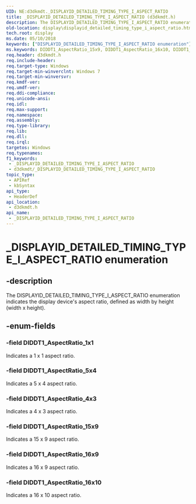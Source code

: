 ```yaml
---
UID: NE:d3dkmdt._DISPLAYID_DETAILED_TIMING_TYPE_I_ASPECT_RATIO
title: _DISPLAYID_DETAILED_TIMING_TYPE_I_ASPECT_RATIO (d3dkmdt.h)
description: The DISPLAYID_DETAILED_TIMING_TYPE_I_ASPECT_RATIO enumeration indicates the display device's aspect ratio, defined as width by height (width x height).
old-location: display\displayid_detailed_timing_type_i_aspect_ratio.htm
tech.root: display
ms.date: 05/10/2018
keywords: ["DISPLAYID_DETAILED_TIMING_TYPE_I_ASPECT_RATIO enumeration"]
ms.keywords: DIDDT1_AspectRatio_15x9, DIDDT1_AspectRatio_16x10, DIDDT1_AspectRatio_16x9, DIDDT1_AspectRatio_1x1, DIDDT1_AspectRatio_4x3, DIDDT1_AspectRatio_5x4, DISPLAYID_DETAILED_TIMING_TYPE_I_ASPECT_RATIO, DmEnums_234cb76b-4b56-4ae4-b2b4-2eaa56cef4a9.xml, _DISPLAYID_DETAILED_TIMING_TYPE_I_ASPECT_RATIO, _DISPLAYID_DETAILED_TIMING_TYPE_I_ASPECT_RATIO enumeration [Display Devices], d3dkmdt/DIDDT1_AspectRatio_15x9, d3dkmdt/DIDDT1_AspectRatio_16x10, d3dkmdt/DIDDT1_AspectRatio_16x9, d3dkmdt/DIDDT1_AspectRatio_1x1, d3dkmdt/DIDDT1_AspectRatio_4x3, d3dkmdt/DIDDT1_AspectRatio_5x4, d3dkmdt/_DISPLAYID_DETAILED_TIMING_TYPE_I_ASPECT_RATIO, display.displayid_detailed_timing_type_i_aspect_ratio
req.header: d3dkmdt.h
req.include-header:
req.target-type: Windows
req.target-min-winverclnt: Windows 7
req.target-min-winversvr: 
req.kmdf-ver: 
req.umdf-ver: 
req.ddi-compliance: 
req.unicode-ansi: 
req.idl: 
req.max-support: 
req.namespace: 
req.assembly: 
req.type-library: 
req.lib: 
req.dll: 
req.irql: 
targetos: Windows
req.typenames: 
f1_keywords:
 - _DISPLAYID_DETAILED_TIMING_TYPE_I_ASPECT_RATIO
 - d3dkmdt/_DISPLAYID_DETAILED_TIMING_TYPE_I_ASPECT_RATIO
topic_type:
 - APIRef
 - kbSyntax
api_type:
 - HeaderDef
api_location:
 - d3dkmdt.h
api_name:
 - _DISPLAYID_DETAILED_TIMING_TYPE_I_ASPECT_RATIO
---
```


# _DISPLAYID_DETAILED_TIMING_TYPE_I_ASPECT_RATIO enumeration


## -description

The DISPLAYID_DETAILED_TIMING_TYPE_I_ASPECT_RATIO enumeration indicates the display device's aspect ratio, defined as width by height (width x height).

## -enum-fields

### -field DIDDT1_AspectRatio_1x1

Indicates a 1 x 1 aspect ratio.

### -field DIDDT1_AspectRatio_5x4

Indicates a 5 x 4 aspect ratio.

### -field DIDDT1_AspectRatio_4x3

Indicates a 4 x 3 aspect ratio.

### -field DIDDT1_AspectRatio_15x9

Indicates a 15 x 9 aspect ratio.

### -field DIDDT1_AspectRatio_16x9

Indicates a 16 x 9 aspect ratio.

### -field DIDDT1_AspectRatio_16x10

Indicates a 16 x 10 aspect ratio.

